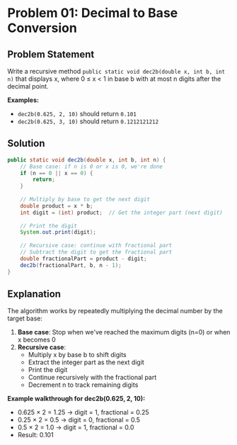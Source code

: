 # Problem 01: Decimal to Base Conversion

## Problem Statement

Write a recursive method `public static void dec2b(double x, int b, int n)` that displays x, where 0 ≤ x < 1 in base b with at most n digits after the decimal point.

**Examples:**
- `dec2b(0.625, 2, 10)` should return `0.101`
- `dec2b(0.625, 3, 10)` should return `0.1212121212`

## Solution

```java
public static void dec2b(double x, int b, int n) {
    // Base case: if n is 0 or x is 0, we're done
    if (n == 0 || x == 0) {
        return;
    }
    
    // Multiply by base to get the next digit
    double product = x * b;
    int digit = (int) product;  // Get the integer part (next digit)
    
    // Print the digit
    System.out.print(digit);
    
    // Recursive case: continue with fractional part
    // Subtract the digit to get the fractional part
    double fractionalPart = product - digit;
    dec2b(fractionalPart, b, n - 1);
}
```

## Explanation

The algorithm works by repeatedly multiplying the decimal number by the target base:
1. **Base case**: Stop when we've reached the maximum digits (n=0) or when x becomes 0
2. **Recursive case**: 
   - Multiply x by base b to shift digits
   - Extract the integer part as the next digit
   - Print the digit
   - Continue recursively with the fractional part
   - Decrement n to track remaining digits

**Example walkthrough for dec2b(0.625, 2, 10):**
- 0.625 × 2 = 1.25 → digit = 1, fractional = 0.25
- 0.25 × 2 = 0.5 → digit = 0, fractional = 0.5  
- 0.5 × 2 = 1.0 → digit = 1, fractional = 0.0
- Result: 0.101
